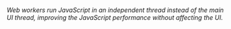 ###### Web workers run JavaScript in an independent thread instead of the main UI thread, improving the JavaScript performance without affecting the UI.



